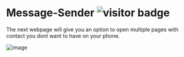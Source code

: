 # Message-Sender ![visitor badge](https://visitor-badge.glitch.me/badge?page_id=Message-Sender)

The next webpage will give you an option to open multiple pages with contact you dont want to have on your phone.

![image](https://i.imgur.com/tuvcz9k.png)
